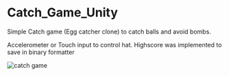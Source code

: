 # Catch_Game_Unity
Simple Catch game (Egg catcher clone) to catch balls and avoid bombs.

Accelerometer or Touch input to control hat. Highscore was implemented to save in binary formatter 

![catch game](https://user-images.githubusercontent.com/45254255/132956869-afbe23a0-5326-4aa9-8891-6fdb5fa58f5f.png)
